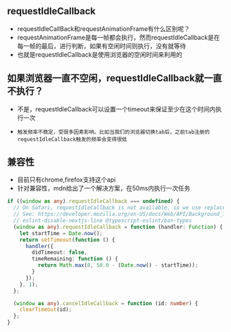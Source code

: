 ## requestIdleCallback
* requestIdleCallBack和requestAnimationFrame有什么区别呢？
* requestAnimationFrame是每一帧都会执行，然而requestIdleCallback是在每一帧的最后，进行判断，如果有空闲时间则执行，没有就等待
* 也就是requestIdleCallback是使用浏览器的空闲时间来利用的

## 如果浏览器一直不空闲，requestIdleCallback就一直不执行？
* 不是，requestIdleCallback可以设置一个timeout来保证至少在这个时间内执行一次

* `触发频率不稳定，受很多因素影响。比如当我们的浏览器切换tab后，之前tab注册的requestIdleCallback触发的频率会变得很低`

## 兼容性
* 目前只有chrome,firefox支持这个api
* 针对兼容性，mdn给出了一个解决方案，在50ms内执行一次任务
```ts
if ((window as any).requestIdleCallback === undefined) {
  // On Safari, requestIdleCallback is not available, so we use replacement functions for `idleCallbacks`
  // See: https://developer.mozilla.org/en-US/docs/Web/API/Background_Tasks_API#falling_back_to_settimeout
  // eslint-disable-nextjs-line @typescript-eslint/ban-types
  (window as any).requestIdleCallback = function (handler: Function) {
    let startTime = Date.now();
    return setTimeout(function () {
      handler({
        didTimeout: false,
        timeRemaining: function () {
          return Math.max(0, 50.0 - (Date.now() - startTime));
        }
      });
    }, 1);
  };

  (window as any).cancelIdleCallback = function (id: number) {
    clearTimeout(id);
  };
}
```
